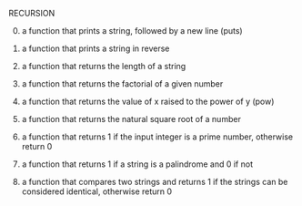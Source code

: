 RECURSION

0. a function that prints a string, followed by a new line (puts)

1. a function that prints a string in reverse

2. a function that returns the length of a string

3. a function that returns the factorial of a given number

4. a function that returns the value of x raised to the power of y (pow)

5. a function that returns the natural square root of a number

6. a function that returns 1 if the input integer is a prime number, otherwise return 0

7. a function that returns 1 if a string is a palindrome and 0 if not

8. a function that compares two strings and returns 1 if the strings can be considered identical, otherwise return 0




